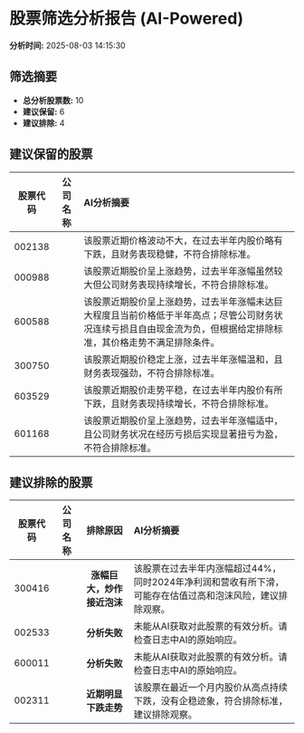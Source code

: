 # 股票筛选分析报告 (AI-Powered)

**分析时间:** 2025-08-03 14:15:30

## 筛选摘要

- **总分析股票数:** 10
- **建议保留:** 6
- **建议排除:** 4

## 建议保留的股票

| 股票代码 | 公司名称 | AI分析摘要 |
|:---:|:---:|:---|
| 002138 |  | 该股票近期价格波动不大，在过去半年内股价略有下跌，且财务表现稳健，不符合排除标准。 |
| 000988 |  | 该股票近期股价呈上涨趋势，过去半年涨幅虽然较大但公司财务表现持续增长，不符合排除标准。 |
| 600588 |  | 该股票近期股价呈上涨趋势，过去半年涨幅未达巨大程度且当前价格低于半年高点；尽管公司财务状况连续亏损且自由现金流为负，但根据给定排除标准，其价格走势不满足排除条件。 |
| 300750 |  | 该股票近期股价稳定上涨，过去半年涨幅温和，且财务表现强劲，不符合排除标准。 |
| 603529 |  | 该股票近期股价走势平稳，在过去半年内股价有所下跌，且财务表现持续增长，不符合排除标准。 |
| 601168 |  | 该股票近期股价呈上涨趋势，过去半年涨幅适中，且公司财务状况在经历亏损后实现显著扭亏为盈，不符合排除标准。 |

## 建议排除的股票

| 股票代码 | 公司名称 | 排除原因 | AI分析摘要 |
|:---:|:---:|:---:|:---|
| 300416 |  | **涨幅巨大，炒作接近泡沫** | 该股票在过去半年内涨幅超过44%，同时2024年净利润和营收有所下滑，可能存在估值过高和泡沫风险，建议排除观察。 |
| 002533 |  | **分析失败** | 未能从AI获取对此股票的有效分析。请检查日志中AI的原始响应。 |
| 600011 |  | **分析失败** | 未能从AI获取对此股票的有效分析。请检查日志中AI的原始响应。 |
| 002311 |  | **近期明显下跌走势** | 该股票在最近一个月内股价从高点持续下跌，没有企稳迹象，符合排除标准，建议排除观察。 |
